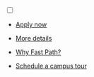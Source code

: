 <section>
  <input class="full-chk" id="full-menu" type="checkbox" />
<label class="full-cntr" for="full-menu">
  <span class="full-span"></span>
  <span class="full-span"></span>
  <span class="full-span"></span>
</label>
<nav class="full-nav noshow">
  <ul class="full-nav-ul">
    <section class="full-nav-cntr">
      <li>
        <p class="full-nav-p">
          <a class="full-nav-a" href="http://apply.kcc.edu" target="_blank" rel="noopener">
            <span class="full-nav-hltd">Apply now</span>
          </a>
        </p>
      </li>
      <li>
        <p class="full-nav-p">
          <a class="full-nav-a" href="details.html">
            <span class="full-nav-hltd">More details</span>
          </a>
        </p>
      </li>
      <li>
        <p class="full-nav-p">
          <a class="full-nav-a" href="why-fastpath.html">
            <span class="full-nav-hltd">Why Fast Path?</span>
          </a>
        </p>
      </li>
      <li>
        <p class="full-nav-p">
          <a class="full-nav-a" href="http://www.kcc.edu/future/start/Pages/vip.aspx" target="_blank" rel="noopener">
            <span class="full-nav-hltd">Schedule a campus tour</span>
          </a>
        </p>
      </li>
    </section>
  </ul>
</nav>
</section>
